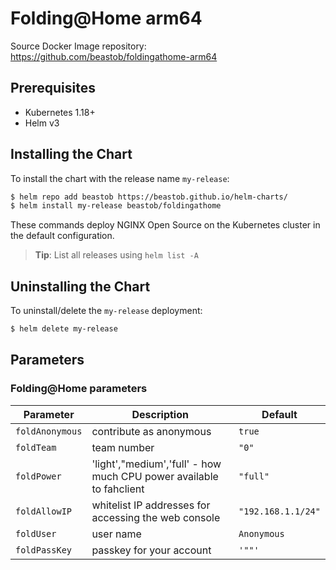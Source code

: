 # Folding@Home arm64

Source Docker Image repository: https://github.com/beastob/foldingathome-arm64
## Prerequisites

- Kubernetes 1.18+
- Helm v3

## Installing the Chart

To install the chart with the release name `my-release`:

```bash
$ helm repo add beastob https://beastob.github.io/helm-charts/
$ helm install my-release beastob/foldingathome
```

These commands deploy NGINX Open Source on the Kubernetes cluster in the default configuration.

> **Tip**: List all releases using `helm list -A`

## Uninstalling the Chart

To uninstall/delete the `my-release` deployment:

```bash
$ helm delete my-release
```

## Parameters
### Folding@Home parameters

| Parameter            | Description                                                            | Default                                                 |
|----------------------|------------------------------------------------------------------------|---------------------------------------------------------|
| `foldAnonymous`      | contribute as anonymous                                                | `true`                                                  |
| `foldTeam`           | team number                                                            | `"0"`                                                   |
| `foldPower`          | 'light',"medium','full' - how much CPU power available to fahclient    | `"full"`                                                |
| `foldAllowIP`        | whitelist IP addresses for accessing the web console                   | `"192.168.1.1/24"`                                      |
| `foldUser`           | user name                                                              | `Anonymous`                                             |
| `foldPassKey`        | passkey for your account                                               | `'""'`                                                  |